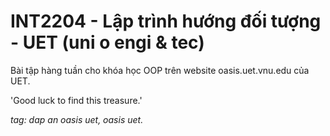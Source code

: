 # INT2204 - Lập trình hướng đối tượng - UET (uni o engi & tec)

Bài tập hàng tuần cho khóa học OOP trên website oasis.uet.vnu.edu của UET.

'Good luck to find this treasure.'

*tag: dap an oasis uet, oasis uet.*
